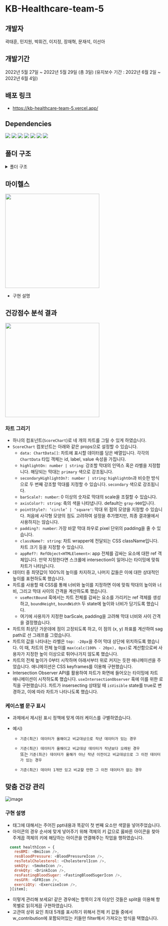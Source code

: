 # KB-Healthcare-team-5

## 개발자

곽태훈, 민지원, 박휘건, 이지정, 장재혁, 문재석, 이선아

## 개발기간

2022년 5월 27일 ~ 2022년 5월 29일 (총 3일)
(유지보수 기간 : 2022년 6월 2일 ~ 2022년 6월 4일)

## 배포 링크

- https://kb-healthcare-team-5.vercel.app/

## Dependencies

<span><img src="https://img.shields.io/badge/Typescript-3178C6?style=flat-square&logo=TypeScript&logoColor=white"/></span>
<span><img src="https://img.shields.io/badge/React-61DAFB?style=flat-square&logo=React&logoColor=white"/></span>
<span><img src="https://img.shields.io/badge/ESLint-4B32C3?style=flat-square&logo=ESLint&logoColor=white"/></span>
<span><img src="https://img.shields.io/badge/Prettier-F7B93E?style=flat-square&logo=Prettier&logoColor=white"/></span>
<span><img src="https://img.shields.io/badge/Sass-CC6699?style=flat-square&logo=Sass&logoColor=white"/></span>
<span><img src="https://img.shields.io/badge/stylelint-263238?style=flat-square&logo=stylelint&logoColor=white"/></span>
<span><img src="https://img.shields.io/badge/classnames-000000?style=flat-square&logoColor=white"/></span>

## 폴더 구조

<details>
<summary>폴더 구조</summary>
<div markdown="1">
  
- 📁assets
  - 아이콘 및 이미지 등을 모아둔 폴더입니다.

- 📁components
  - 화면을 구성하는데에 있어 필요한 컴포넌트들을 모아둔 폴더입니다.
  - 페이지를 몇 개의 구역으로 나누어 해당 구역에 들어갈 컴포넌트들을 각각의 폴더에 모아두었습니다.

- 📁data
  - 프로젝트 구현에 사용될 데이터인 json 파일들이 들어가 있는 폴더입니다.

- 📁pages
  - 페이지에 따라 구분되는 폴더이나, 이 프로젝트는 단일 페이지이기 때문에 index.tsx만 존재합니다.

- 📁styles
  - 전역 스타일링, 변수, mixins 등 전역에서 사용되는 스타일링 관련 파일들을 모아둔 폴더입니다.

- 📁types
  - 전역적으로 사용되는 타입을 모아둔 폴더입니다.

- 📁utils
  - 앱 전반적으로 사용되는 변수, 함수, 서비스 등을 담아둔 폴더입니다.


</div>
</details>

## 마이헬스
<img src="https://user-images.githubusercontent.com/29668380/171992556-b4b661cd-8764-4c91-9bd9-759556e33203.gif" width="300" />


* 구현 설명


## 건강점수 분석 결과
<img src="https://user-images.githubusercontent.com/29668380/171987161-f7d29330-f33a-42f6-90ec-545f852408d8.gif" width="300" />

### 차트 그리기
- 하나의 컴포넌트(`ScoreChart`)로 네 개의 차트를 그릴 수 있게 하였습니다.
- `ScoreChart` 컴포넌트는 아래와 같은 props으로 설정할 수 있습니다.
	- `data: ChartData[]`: 차트에 표시할 데이터를 담은 배열입니다. 각각의 `ChartData` 타입 객체는 id, label, value 속성을 가집니다.
	- `highlightOn: number | string`: 강조할 막대의 인덱스 혹은 라벨을 지정합니다. 해당되는 막대는 `primary` 색으로 강조됩니다.
	- `secondaryHighlightOn?: number | string`: `highlightOn`과 비슷한 방식으로 두 번째 강조할 막대를 지정할 수 있습니다. `secondary` 색으로 강조됩니다.
	- `barScale?: number`: 0 이상의 숫자로 막대의 scale을 조절할 수 있습니다.
	- `axisColor?: string`: 축의 색을 나타냅니다. default는 `gray-900`입니다.
	- `pointStyle?: ‘circle’ | ‘square'`: 막대 위 점의 모양을 지정할 수 있습니다. 처음에 사각형 모양의 점도 고려하여 설정을 추가했지만, 최종 결과물에서 사용하지는 않습니다.
	- `padding?: number`: 가장 바깥 막대 좌우로 pixel 단위의 padding을 줄 수 있습니다.
	- `className?: string`: 차트 wrapper에 전달되는 CSS className입니다. 차트 크기 등을 지정할 수 있습니다.
	- `appRef?: RefObject<HTMLElement>`: app 전체를 감싸는 요소에 대한 ref 객체입니다. 만약 지정한다면 스크롤에 intersection이 일어나는 타이밍에 맞춰 차트가 나타납니다.
- 데이터 중 최댓값이 100%의 높이를 차지하고, 나머지 값들은 이에 대한 상대적인 높이를 표현하도록 했습니다.
- 차트를 사용할 때 CSS를 통해 너비와 높이를 지정하면 이에 맞춰 막대의 높이와 너비, 그리고 막대 사이의 간격을 계산하도록 했습니다.
	-  `useRectBound` 훅에서는 차트 전체를 감싸는 요소를 가리키는 ref 객체를 생성하고, `boundHeight`, `boundWidth` 두 state에 높이와 너비가 담기도록 했습니다.
	- 여기에 사용자가 지정한 barScale, padding을 고려해 막대 너비와 사이 간격을 결정했습니다.
- 차트의 최상단 가운데에 점이 고정되도록 하고, 이 점의 (x, y) 좌표를 계산하여 sag path로 선 그래프를 그렸습니다.
- 차트의 값을 나타내는 라벨은 `top: -20px`을 주어 막대 상단에 위치하도록 했습니다. 이 때, 차트의 전체 높이를 `max(calc(100% - 20px), 0px)`로 계산함으로써 사용자가 지정한 높이 이상으로 튀어나가지 않도록 했습니다.
- 차트의 전체 높이가 0부터 시작하며 아래서부터 위로 커지는 듯한 애니메이션을 주었습니다. 애니메이션은 CSS keyframes를 이용해 구현했습니다.
- Intersection Observer API를 활용하여 차트가 화면에 들어오는 타이밍에 차트 애니메이션이 시작하도록 했습니다. `useIntersectionObserver` 훅에 이를 위한 로직을 구현했습니다. 차트가 insersecting 상태일 때  `isVisible` state를 true로 변경하고, 이에 따라 차트가 나타나도록 했습니다. 
 
### 케이스별 문구 표시
* 과제에서 제시된 표시 정책에 맞게 여러 케이스를 구별하였습니다.
  
* 예시)
  
  - `기준(최근) 데이터가 올해이고 비교대상으로 작년 데이터가 있는 경우`
  
  - `기준(최근) 데이터가 올해이고 비교대상 데이터가 작년보다 오래된 경우` <br/>
    또는 `기준(최근) 데이터가 올해가 아닌 작년 이전이고 비교대상으로 그 이전 데이터가 있는 경우`

  - `기준(최근) 데이터 1개만 있고 비교할 만한 그 이전 데이터가 없는 경우`

## 맞춤 건강 관리
![image](https://user-images.githubusercontent.com/64529155/171986966-fecf7011-b04c-43d9-b69c-2dc91df92b8b.png)

### 구현 설명
* 태그에 대해서는 주어진 ppt내용과 똑같이 첫 번째 요소만 색깔을 넣어주었습니다.
* 아이콘의 경우 순서에 맞게 넣어주기 위해 객체의 키 값으로 옳바른 아이콘을 찾아주게끔 
객체의 키에 해당하는 아이콘을 연결해주는 작업을 행하였습니다.
```js
  const healthIcon = {
    resBMI: <BmiIcon />,
    resBloodPressure: <BloodPressureIcon />,
    resTotalCholesterol: <CholesterolIcon />,
    smkQty: <SmokeIcon />,
    drnkQty: <DrinkIcon />,
    resFastingBloodSuger: <FastingBloodSugerIcon />,
    resGFR: <GFRIcon />,
    exerciQty: <ExerciseIcon />,
  }[item];
```

* 이렇게 관리해 보세요! 같은 경우에는 항목이 2개 이상인 것들은 split을 이용해 항목별로 읽히게끔 구현하였습니다.
* 고관여 상위 요인 최대 5개를 표시하기 위해서 전체 키 값들 중에서 w_contribution에 포함되어있는 키들만 filter해서 가져오는 방식을 택했습니다.
